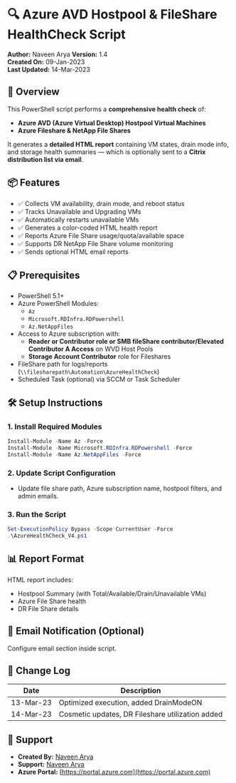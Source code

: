 
# 🔍 Azure AVD Hostpool & FileShare HealthCheck Script

**Author:** Naveen Arya 
**Version:** 1.4  
**Created On:** 09-Jan-2023  
**Last Updated:** 14-Mar-2023  

## 📘 Overview

This PowerShell script performs a **comprehensive health check** of:
- **Azure AVD (Azure Virtual Desktop) Hostpool Virtual Machines**
- **Azure Fileshare & NetApp File Shares**

It generates a **detailed HTML report** containing VM states, drain mode info, and storage health summaries — which is optionally sent to a **Citrix distribution list via email**.

## 📦 Features

- ✅ Collects VM availability, drain mode, and reboot status  
- ✅ Tracks Unavailable and Upgrading VMs  
- ✅ Automatically restarts unavailable VMs  
- ✅ Generates a color-coded HTML health report  
- ✅ Reports Azure File Share usage/quota/available space  
- ✅ Supports DR NetApp File Share volume monitoring  
- ✅ Sends optional HTML email reports  

## 📋 Prerequisites

- PowerShell 5.1+
- Azure PowerShell Modules:
  - `Az`
  - `Microsoft.RDInfra.RDPowershell`
  - `Az.NetAppFiles`
- Access to Azure subscription with:
  - **Reader or Contributor role or SMB fileShare contributor/Elevated Contributor A Access** on WVD Host Pools
  - **Storage Account Contributor** role for Fileshares
- FileShare path for logs/reports (`\\filesharepath\Automation\AzureHealthCheck`)
- Scheduled Task (optional) via SCCM or Task Scheduler

## 🛠 Setup Instructions

### 1. **Install Required Modules**
```powershell
Install-Module -Name Az -Force
Install-Module -Name Microsoft.RDInfra.RDPowershell -Force
Install-Module -Name Az.NetAppFiles -Force
```

### 2. **Update Script Configuration**
- Update file share path, Azure subscription name, hostpool filters, and admin emails.

### 3. **Run the Script**
```powershell
Set-ExecutionPolicy Bypass -Scope CurrentUser -Force
.\AzureHealthCheck_V4.ps1
```

## 📊 Report Format

HTML report includes:
- Hostpool Summary (with Total/Available/Drain/Unavailable VMs)
- Azure File Share health
- DR File Share details

## 📧 Email Notification (Optional)
Configure email section inside script.

## 🔁 Change Log

| Date       | Description                                               |
|------------|-----------------------------------------------------------|
| 13-Mar-23  | Optimized execution, added DrainModeON                   |
| 14-Mar-23  | Cosmetic updates, DR Fileshare utilization added          |

## 📧 Support

- **Created By:** [Naveen Arya](mailto:Naveenarya198@outlook.com)  
- **Support:** [Naveen Arya](mailto:Naveenarya198@outlook.com)  
- **Azure Portal:** [https://portal.azure.com](https://portal.azure.com)
